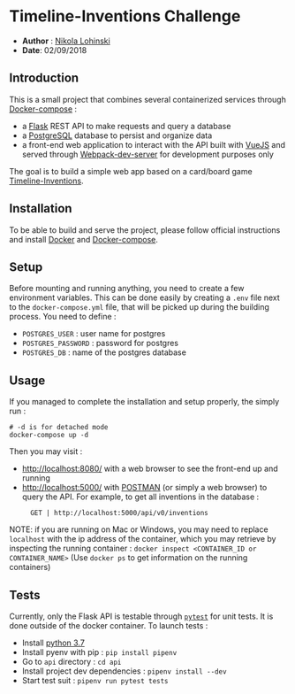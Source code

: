 # Timeline-Inventions Challenge

- **Author** : [Nikola Lohinski](http://github.com/NikolaLohinski)
- **Date**: 02/09/2018

## Introduction

This is a small project that combines several containerized services through [Docker-compose](https://docs.docker.com/compose/overview/) :
- a [Flask](http://flask.pocoo.org/) REST API to make requests and query a database
- a [PostgreSQL](https://www.postgresql.org/) database to persist and organize data
- a front-end web application to interact with the API built with [VueJS](https://vuejs.org/) and served through [Webpack-dev-server](https://github.com/webpack/webpack-dev-server) for development purposes only

The goal is to build a simple web app based on a card/board game [Timeline-Inventions](https://www.boardgamegeek.com/boardgame/85256/timeline-inventions).

## Installation

To be able to build and serve the project, please follow official instructions and install [Docker](https://docs.docker.com/install/) and [Docker-compose](https://docs.docker.com/compose/install/#install-compose).

## Setup

Before mounting and running anything, you need to create a few environment variables. This can be done easily by creating a `.env` file next to the `docker-compose.yml` file, that will be picked up during the building process. You need to define :
- `POSTGRES_USER` : user name for postgres
- `POSTGRES_PASSWORD` : password for postgres
- `POSTGRES_DB` : name of the postgres database

## Usage

If you managed to complete the installation and setup properly, the simply run :
```
# -d is for detached mode
docker-compose up -d
```
Then you may visit :
- [http://localhost:8080/](http://localhost:8080/) with a web browser to see the front-end up and running
- [http://localhost:5000/](http://localhost:5000/) with [POSTMAN](https://www.getpostman.com/) (or simply a web browser) to query the API. For example, to get all inventions in the database :
  ```
    GET | http://localhost:5000/api/v0/inventions
  ```
NOTE: if you are running on Mac or Windows, you may need to replace `localhost` with the ip address of the container, which you may retrieve by inspecting the running container : `docker inspect <CONTAINER_ID or CONTAINER_NAME>` (Use `docker ps` to get information on the running containers)

## Tests

Currently, only the Flask API is testable through [`pytest`](https://docs.pytest.org/en/latest/) for unit tests. It is done outside of the docker container. To launch tests :
- Install [python 3.7](https://www.python.org/downloads/release/python-370/)
- Install pyenv with pip : `pip install pipenv`
- Go to `api` directory : `cd api`
- Install project dev dependencies : `pipenv install --dev`
- Start test suit : `pipenv run pytest tests`
